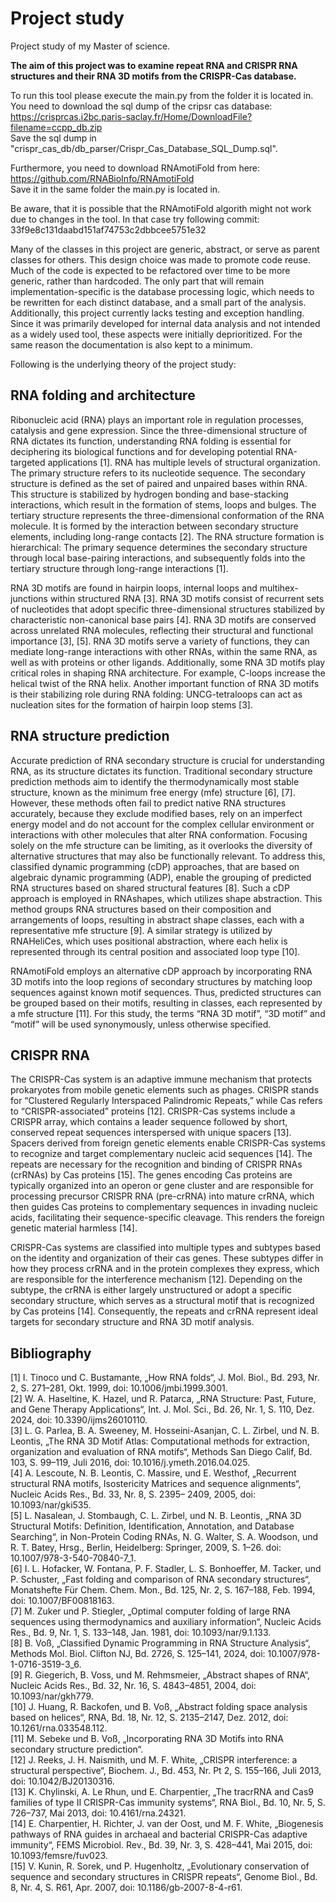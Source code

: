 # Project study
Project study of my Master of science.

**The aim of this project was to examine repeat RNA and CRISPR RNA structures and their RNA 3D motifs from the CRISPR-Cas database.**

To run this tool please execute the main.py from the folder it is located in.   
You need to  download the sql dump of the cripsr cas database:  
https://crisprcas.i2bc.paris-saclay.fr/Home/DownloadFile?filename=ccpp_db.zip  
Save the sql dump in "crispr_cas_db/db_parser/Crispr_Cas_Database_SQL_Dump.sql".

Furthermore, you need to download RNAmotiFold from here:  
https://github.com/RNABioInfo/RNAmotiFold  
Save it in the same folder the main.py is located in. 

Be aware, that it is possible that the RNAmotiFold algorith might not work due to changes in the tool. 
In that case try following commit: 33f9e8c131daabd151af74753c2dbbcee5751e32

Many of the classes in this project are generic, abstract, or serve as parent classes for others. This design choice was made to promote code reuse. Much of the code is expected to be refactored over time to be more generic, rather than hardcoded. The only part that will remain implementation-specific is the database processing logic, which needs to be rewritten for each distinct database, and a small part of the analysis.  
Additionally, this project currently lacks testing and exception handling. Since it was primarily developed for internal data analysis and not intended as a widely used tool, these aspects were initially deprioritized. For the same reason the documentation is also kept to a minimum.


Following is the underlying theory of the project study:

## RNA folding and architecture

Ribonucleic acid (RNA) plays an important role in regulation processes, catalysis and gene
expression. Since the three-dimensional structure of RNA dictates its function, understanding
RNA folding is essential for deciphering its biological functions and for developing potential
RNA-targeted applications [1]. RNA has multiple levels of structural organization. The primary
structure refers to its nucleotide sequence. The secondary structure is defined as the set of
paired and unpaired bases within RNA. This structure is stabilized by hydrogen bonding and
base-stacking interactions, which result in the formation of stems, loops and bulges. The
tertiary structure represents the three-dimensional conformation of the RNA molecule. It is
formed by the interaction between secondary structure elements, including long-range
contacts [2]. The RNA structure formation is hierarchical: The primary sequence determines
the secondary structure through local base-pairing interactions, and subsequently folds into
the tertiary structure through long-range interactions [1].

RNA 3D motifs are found in hairpin loops, internal loops and multihex-junctions within
structured RNA [3]. RNA 3D motifs consist of recurrent sets of nucleotides that adopt specific
three-dimensional structures stabilized by characteristic non-canonical base pairs [4]. RNA 3D
motifs are conserved across unrelated RNA molecules, reflecting their structural and
functional importance [3], [5]. RNA 3D motifs serve a variety of functions, they can mediate
long-range interactions with other RNAs, within the same RNA, as well as with proteins or
other ligands. Additionally, some RNA 3D motifs play critical roles in shaping RNA architecture.
For example, C-loops increase the helical twist of the RNA helix. Another important function
of RNA 3D motifs is their stabilizing role during RNA folding: UNCG-tetraloops can act as
nucleation sites for the formation of hairpin loop stems [3].


## RNA structure prediction

Accurate prediction of RNA secondary structure is crucial for understanding RNA, as its
structure dictates its function. Traditional secondary structure prediction methods aim to
identify the thermodynamically most stable structure, known as the minimum free energy
(mfe) structure [6], [7]. However, these methods often fail to predict native RNA structures
accurately, because they exclude modified bases, rely on an imperfect energy model and do
not account for the complex cellular environment or interactions with other molecules that
alter RNA conformation. Focusing solely on the mfe structure can be limiting, as it overlooks
the diversity of alternative structures that may also be functionally relevant. To address this,
classified dynamic programming (cDP) approaches, that are based on algebraic dynamic
programming (ADP), enable the grouping of predicted RNA structures based on shared
structural features [8]. Such a cDP approach is employed in RNAshapes, which utilizes shape
abstraction. This method groups RNA structures based on their composition and
arrangements of loops, resulting in abstract shape classes, each with a representative mfe
structure [9]. A similar strategy is utilized by RNAHeliCes, which uses positional abstraction,
where each helix is represented through its central position and associated loop type [10].

RNAmotiFold employs an alternative cDP approach by incorporating RNA 3D motifs into the
loop regions of secondary structures by matching loop sequences against known motif
sequences. Thus, predicted structures can be grouped based on their motifs, resulting in
classes, each represented by a mfe structure [11]. For this study, the terms “RNA 3D motif”,
“3D motif” and “motif” will be used synonymously, unless otherwise specified.


## CRISPR RNA

The CRISPR-Cas system is an adaptive immune mechanism that protects prokaryotes from
mobile genetic elements such as phages. CRISPR stands for “Clustered Regularly Interspaced
Palindromic Repeats,” while Cas refers to “CRISPR-associated” proteins [12]. CRISPR-Cas
systems include a CRISPR array, which contains a leader sequence followed by short,
conserved repeat sequences interspersed with unique spacers [13]. Spacers derived from
foreign genetic elements enable CRISPR-Cas systems to recognize and target complementary
nucleic acid sequences [14]. The repeats are necessary for the recognition and binding of
CRISPR RNAs (crRNAs) by Cas proteins [15]. The genes encoding Cas proteins are typically
organized into an operon or gene cluster and are responsible for processing precursor CRISPR
RNA (pre-crRNA) into mature crRNA, which then guides Cas proteins to complementary
sequences in invading nucleic acids, facilitating their sequence-specific cleavage. This renders
the foreign genetic material harmless [14].

CRISPR-Cas systems are classified into multiple types and subtypes based on the identity and
organization of their cas genes. These subtypes differ in how they process crRNA and in the
protein complexes they express, which are responsible for the interference mechanism [12].
Depending on the subtype, the crRNA is either largely unstructured or adopt a specific
secondary structure, which serves as a structural motif that is recognized by Cas proteins [14]. 
Consequently, the repeats and crRNA represent ideal targets for secondary structure and RNA 3D motif analysis.


## Bibliography

[1] I. Tinoco und C. Bustamante, „How RNA folds“, J. Mol. Biol., Bd. 293, Nr. 2, S. 271–281,
Okt. 1999, doi: 10.1006/jmbi.1999.3001.  
[2] W. A. Haseltine, K. Hazel, und R. Patarca, „RNA Structure: Past, Future, and Gene Therapy
Applications“, Int. J. Mol. Sci., Bd. 26, Nr. 1, S. 110, Dez. 2024, doi: 10.3390/ijms26010110.  
[3] L. G. Parlea, B. A. Sweeney, M. Hosseini-Asanjan, C. L. Zirbel, und N. B. Leontis, „The RNA
3D Motif Atlas: Computational methods for extraction, organization and evaluation of
RNA motifs“, Methods San Diego Calif, Bd. 103, S. 99–119, Juli 2016, doi:
10.1016/j.ymeth.2016.04.025.  
[4] A. Lescoute, N. B. Leontis, C. Massire, und E. Westhof, „Recurrent structural RNA motifs,
Isostericity Matrices and sequence alignments“, Nucleic Acids Res., Bd. 33, Nr. 8, S. 2395–
2409, 2005, doi: 10.1093/nar/gki535.  
[5] L. Nasalean, J. Stombaugh, C. L. Zirbel, und N. B. Leontis, „RNA 3D Structural Motifs:
Definition, Identification, Annotation, and Database Searching“, in Non-Protein Coding
RNAs, N. G. Walter, S. A. Woodson, und R. T. Batey, Hrsg., Berlin, Heidelberg: Springer,
2009, S. 1–26. doi: 10.1007/978-3-540-70840-7_1.  
[6] I. L. Hofacker, W. Fontana, P. F. Stadler, L. S. Bonhoeffer, M. Tacker, und P. Schuster, „Fast
folding and comparison of RNA secondary structures“, Monatshefte Für Chem. Chem.
Mon., Bd. 125, Nr. 2, S. 167–188, Feb. 1994, doi: 10.1007/BF00818163.  
[7] M. Zuker und P. Stiegler, „Optimal computer folding of large RNA sequences using
thermodynamics and auxiliary information“, Nucleic Acids Res., Bd. 9, Nr. 1, S. 133–148,
Jan. 1981, doi: 10.1093/nar/9.1.133.  
[8] B. Voß, „Classified Dynamic Programming in RNA Structure Analysis“, Methods Mol. Biol.
Clifton NJ, Bd. 2726, S. 125–141, 2024, doi: 10.1007/978-1-0716-3519-3_6.  
[9] R. Giegerich, B. Voss, und M. Rehmsmeier, „Abstract shapes of RNA“, Nucleic Acids Res.,
Bd. 32, Nr. 16, S. 4843–4851, 2004, doi: 10.1093/nar/gkh779.  
[10] J. Huang, R. Backofen, und B. Voß, „Abstract folding space analysis based on helices“,
RNA, Bd. 18, Nr. 12, S. 2135–2147, Dez. 2012, doi: 10.1261/rna.033548.112.  
[11] M. Sebeke und B. Voß, „Incorporating RNA 3D Motifs into RNA secondary structure
prediction“.  
[12] J. Reeks, J. H. Naismith, und M. F. White, „CRISPR interference: a structural
perspective“, Biochem. J., Bd. 453, Nr. Pt 2, S. 155–166, Juli 2013, doi:
10.1042/BJ20130316.  
[13] K. Chylinski, A. Le Rhun, und E. Charpentier, „The tracrRNA and Cas9 families of type II
CRISPR-Cas immunity systems“, RNA Biol., Bd. 10, Nr. 5, S. 726–737, Mai 2013, doi:
10.4161/rna.24321.  
[14] E. Charpentier, H. Richter, J. van der Oost, und M. F. White, „Biogenesis pathways of
RNA guides in archaeal and bacterial CRISPR-Cas adaptive immunity“, FEMS Microbiol.
Rev., Bd. 39, Nr. 3, S. 428–441, Mai 2015, doi: 10.1093/femsre/fuv023.  
[15] V. Kunin, R. Sorek, und P. Hugenholtz, „Evolutionary conservation of sequence and
secondary structures in CRISPR repeats“, Genome Biol., Bd. 8, Nr. 4, S. R61, Apr. 2007, doi:
10.1186/gb-2007-8-4-r61.